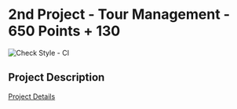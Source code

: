 # 2nd Project - Tour Management - 650 Points + 130 
![Check Style - CI](https://github.com/p2-tour-management-zetr0f/workflows/Check%20Style%20-%20CI/badge.svg)

## Project Description

<a href="https://docs.google.com/document/d/16pdKC3YiNiVvbyfR9W5Sxwo2xc2vy-17uTWGAK06wIM/edit?usp=sharing">Project Details</a>
